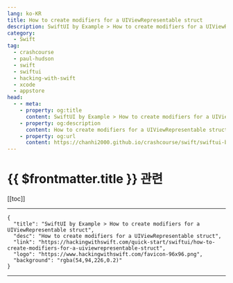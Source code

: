 ```yaml
---
lang: ko-KR
title: How to create modifiers for a UIViewRepresentable struct
description: SwiftUI by Example > How to create modifiers for a UIViewRepresentable struct
category:
  - Swift
tag: 
  - crashcourse
  - paul-hudson
  - swift
  - swiftui
  - hacking-with-swift
  - xcode
  - appstore
head:
  - - meta:
    - property: og:title
      content: SwiftUI by Example > How to create modifiers for a UIViewRepresentable struct
    - property: og:description
      content: How to create modifiers for a UIViewRepresentable struct
    - property: og:url
      content: https://chanhi2000.github.io/crashcourse/swift/swiftui-by-example/19-composing-view/how-to-create-modifiers-for-a-uiviewrepresentable-struct.html
---
```


# {{ $frontmatter.title }} 관련

[[toc]]

---

```component VPCard
{
  "title": "SwiftUI by Example > How to create modifiers for a UIViewRepresentable struct",
  "desc": "How to create modifiers for a UIViewRepresentable struct",
  "link": "https://hackingwithswift.com/quick-start/swiftui/how-to-create-modifiers-for-a-uiviewrepresentable-struct",
  "logo": "https://www.hackingwithswift.com/favicon-96x96.png",
  "background": "rgba(54,94,226,0.2)"
}
```

---

<TagLinks />